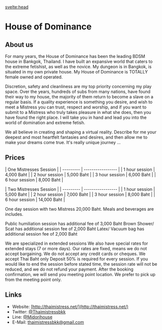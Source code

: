 

<svelte:head>

<title>House of Dominance on KinkyBangkok.com</title>
<meta name="description" content="Owner and Head Mistress, House of Dominance , Bangkok's most premier BDSM Dungeon " />
</svelte:head>

# House of Dominance

## About us

For many years, the House of Dominance has been the leading BDSM house in Bankgok, Thailand. I have built an expansive world that caters to the extreme fetishist, as well as the novice. My dungeon is in Bangkok, is situated in my own private house. My House of Dominance is TOTALLY female owned and operated.

Discretion, safety and cleanliness are my top priority concerning my play space. Over the years, hundreds of subs from many nations, have found their way to my house, the majority of them return to become a slave on a regular basis. If a quality experience is something you desire, and wish to meet a Mistress you can trust, respect and worship, and if you want to submit to a Mistress who truly takes pleasure in what she does, then you have found the right place. I will take you in hand and lead you into the world of domination and extreme fetish.

We all believe in creating and shaping a virtual reality. Describe for me your deepest and most heartfelt fantasies and desires, and then allow me to make your dreams come true. It's really unique journey ...

## Prices

| One Mistresses Session |
| --------- | ----------------- |
| 1 hour session | 4,000 Baht |
| 2 hour session | 5,000 Baht |
| 3 hour session | 6,000 Baht |
| 6 hour session | 8,000 Baht |

| Two Mistresses Session |
| --------- | ----------------- |
| 1 hour session | 5,000 Baht  |
| 2 hour session | 7,000 Baht |
| 3 hour session | 8,000 Baht |
| 6 hour session | 14,000 Baht |

One day session with two Mistress 20,000 Baht.
Meals and beverages are includes.

Public humiliation session has additional fee of 3,000 Baht
Brown Shower/ Scat has additional session fee of 2,000 Baht
Latex/ Vacuum bag has additional session fee of 2,000 Baht

We are specialized in extended sessions
We also have special rates for extended stays (7 or more days).
Our rates are fixed, means we do not accept bargaining.
We do not accept any credit cards or cheques.
We accept Thai Baht only
Deposit 50% is required for every session.
If you would like to end the session before stated time, the session rate will not be reduced, and we do not refund your payment.
After the booking confirmation, we will send you meeting point location. We prefer to pick up from the meeting point only.

## Links

- Website: [http://thaimistress.net/](http://thaimistress.net/)
- Twitter: [@Thaimistressbkk](https://twitter.com/Thaimistressbkk)
- Line: [@Midorihouse](https://lin.ee/AMesJPD)
- E-Mail: thaimistressbkk@gmail.com
